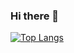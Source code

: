 ### Hi there 👋

[![Top Langs](https://github-readme-stats.vercel.app/api/top-langs/?username=claudi-test&layout=compact)](https://github.com/anuraghazra/github-readme-stats)

<!--
**claudi-test/claudi-test** is a ✨ _special_ ✨ repository because its `README.md` (this file) appears on your GitHub profile.

Here are some ideas to get you started:

- 🔭 I’m currently working on ...
- 🌱 I’m currently learning ...
- 👯 I’m looking to collaborate on ...
- 🤔 I’m looking for help with ...
- 💬 Ask me about ...
- 📫 How to reach me: ...
- 😄 Pronouns: ...
- ⚡ Fun fact: ...
-->
